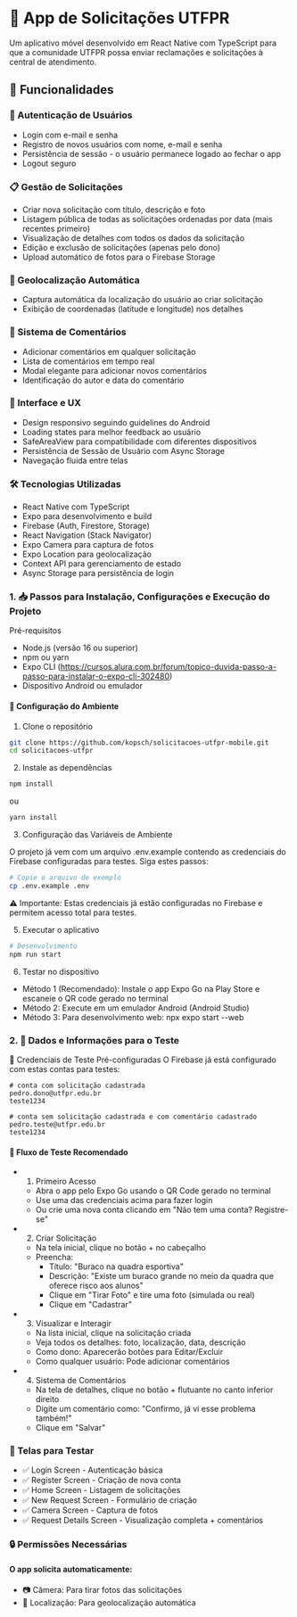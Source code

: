 # 📱 App de Solicitações UTFPR
Um aplicativo móvel desenvolvido em React Native com TypeScript para que a comunidade UTFPR possa enviar reclamações e solicitações à central de atendimento.

## 🚀 Funcionalidades

### 🔐 Autenticação de Usuários
- Login com e-mail e senha
- Registro de novos usuários com nome, e-mail e senha
- Persistência de sessão - o usuário permanece logado ao fechar o app
- Logout seguro

### 📋 Gestão de Solicitações
- Criar nova solicitação com título, descrição e foto
- Listagem pública de todas as solicitações ordenadas por data (mais recentes primeiro)
- Visualização de detalhes com todos os dados da solicitação
- Edição e exclusão de solicitações (apenas pelo dono)
- Upload automático de fotos para o Firebase Storage

### 📍 Geolocalização Automática
- Captura automática da localização do usuário ao criar solicitação
- Exibição de coordenadas (latitude e longitude) nos detalhes

### 💬 Sistema de Comentários
- Adicionar comentários em qualquer solicitação
- Lista de comentários em tempo real
- Modal elegante para adicionar novos comentários
- Identificação do autor e data do comentário

### 🎨 Interface e UX
- Design responsivo seguindo guidelines do Android
- Loading states para melhor feedback ao usuário
- SafeAreaView para compatibilidade com diferentes dispositivos
- Persistência de Sessão de Usuário com Async Storage
- Navegação fluida entre telas

### 🛠 Tecnologias Utilizadas
- React Native com TypeScript
- Expo para desenvolvimento e build
- Firebase (Auth, Firestore, Storage)
- React Navigation (Stack Navigator)
- Expo Camera para captura de fotos
- Expo Location para geolocalização
- Context API para gerenciamento de estado
- Async Storage para persistência de login

### 1. 📥 Passos para Instalação, Configurações e Execução do Projeto
Pré-requisitos

- Node.js (versão 16 ou superior)
- npm ou yarn
- Expo CLI (https://cursos.alura.com.br/forum/topico-duvida-passo-a-passo-para-instalar-o-expo-cli-302480)
- Dispositivo Android ou emulador

#### 🔧 Configuração do Ambiente
1. Clone o repositório
```bash
git clone https://github.com/kopsch/solicitacoes-utfpr-mobile.git
cd solicitacoes-utfpr
```
2. Instale as dependências
```bash 
npm install
```
ou
```bash 
yarn install
```
3. Configuração das Variáveis de Ambiente

O projeto já vem com um arquivo .env.example contendo as credenciais do Firebase configuradas para testes. Siga estes passos:

```bash
# Copie o arquivo de exemplo
cp .env.example .env
```

⚠️ Importante: Estas credenciais já estão configuradas no Firebase e permitem acesso total para testes.

5. Executar o aplicativo
```bash
# Desenvolvimento
npm run start
```

6. Testar no dispositivo
- Método 1 (Recomendado): Instale o app Expo Go na Play Store e escaneie o QR code gerado no terminal
- Método 2: Execute em um emulador Android (Android Studio)
- Método 3: Para desenvolvimento web: npx expo start --web

### 2. 🧪 Dados e Informações para o Teste
🔑 Credenciais de Teste Pré-configuradas
O Firebase já está configurado com estas contas para testes:

```text
# conta com solicitação cadastrada
pedro.dono@utfpr.edu.br
teste1234

# conta sem solicitação cadastrada e com comentário cadastrado
pedro.teste@utfpr.edu.br
teste1234
```

#### 🎯 Fluxo de Teste Recomendado
- 1. Primeiro Acesso
    - Abra o app pelo Expo Go usando o QR Code gerado no terminal
    - Use uma das credenciais acima para fazer login
    - Ou crie uma nova conta clicando em "Não tem uma conta? Registre-se"

- 2. Criar Solicitação
    - Na tela inicial, clique no botão + no cabeçalho
    - Preencha:
        - Título: "Buraco na quadra esportiva"
        - Descrição: "Existe um buraco grande no meio da quadra que oferece risco aos alunos"
        - Clique em "Tirar Foto" e tire uma foto (simulada ou real)
        - Clique em "Cadastrar"

- 3. Visualizar e Interagir
    - Na lista inicial, clique na solicitação criada
    - Veja todos os detalhes: foto, localização, data, descrição
    - Como dono: Aparecerão botões para Editar/Excluir
    - Como qualquer usuário: Pode adicionar comentários

- 4. Sistema de Comentários
    - Na tela de detalhes, clique no botão + flutuante no canto inferior direito
    - Digite um comentário como: "Confirmo, já vi esse problema também!"
    - Clique em "Salvar"

### 📱 Telas para Testar
- ✅ Login Screen - Autenticação básica
- ✅ Register Screen - Criação de nova conta
- ✅ Home Screen - Listagem de solicitações
- ✅ New Request Screen - Formulário de criação
- ✅ Camera Screen - Captura de fotos
- ✅ Request Details Screen - Visualização completa + comentários

### 🔒 Permissões Necessárias
#### O app solicita automaticamente:
- 📷 Câmera: Para tirar fotos das solicitações
- 📍 Localização: Para geolocalização automática
